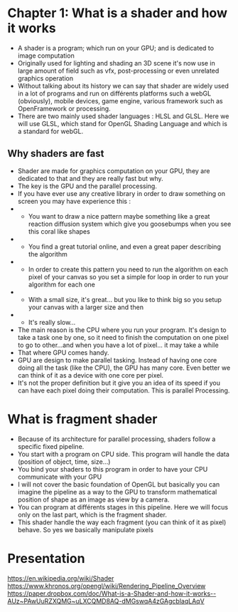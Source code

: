 # Chapter 1:  What is a shader and how it works

* A shader is a program; which run on your GPU; and is dedicated to image computation
* Originally used for lighting and shading an 3D scene it's now use in large amount of field such as vfx, post-processing or even unrelated graphics operation
* Without talking about its history we can say that shader are widely used in a lot of programs and run on différents platforms such a webGL (obviously), mobile devices, game engine, various framework such as OpenFramework or processing.
* There are two mainly used shader languages : HLSL and GLSL. Here we will use GLSL, which stand for OpenGL Shading Language and which is a standard for webGL.

## Why shaders are fast
* Shader are made for graphics computation on your GPU, they are dedicated to that and they are really fast but why.
* The key is the GPU and the parallel processing.
* If you have ever use any creative library in order to draw something on screen you may have experience this :
* * You want to draw a nice pattern maybe something like a great reaction diffusion system which give you goosebumps when you see this coral like shapes
* * You find a great tutorial online, and even a great paper describing the algorithm
* * In order to create this pattern you need to run the algorithm on each pixel of your canvas so you set a simple for loop in order to run your algorithm for each one
* * With a small size, it's great... but you like to think big so you setup your canvas with a larger size and then
* * It's really slow...
* The main reason is the CPU where you run your program. It's design to take a task one by one, so it need to finish the computation on one pixel to go to other...and when you have a lot of pixel... it may take a while
* That where GPU comes handy.
* GPU are design to make parallel tasking. Instead of having one core doing all the task (like the CPU), the GPU has many core. Even better we can think of it as a device with one core per pixel.
* It's not the proper definition but it give you an idea of its speed if you can have each pixel doing their computation. This is parallel Processing.

# What is fragment shader
* Because of its architecture for parallel processing, shaders follow a specific fixed pipeline.
* You start with a program on CPU side. This program will handle the data (position of object, time, size...)
* You bind your shaders to this program in order to have your CPU communicate with your GPU
* I will not cover the basic foundation of OpenGL but basically you can imagine the pipeline as a way to the GPU to transform mathematical position of shape as an image as view by a camera.
* You can program at différents stages in this pipeline. Here we will focus only on the last part, which is the fragment shader.
* This shader handle the way each fragment (you can think of it as pixel) behave. So yes we basically manipulate pixels

# Presentation
https://en.wikipedia.org/wiki/Shader
https://www.khronos.org/opengl/wiki/Rendering_Pipeline_Overview
https://paper.dropbox.com/doc/What-is-a-Shader-and-how-it-works--AUz~PAwUuRZXQMG~uLXCQMD8AQ-dMGswqA4zGAgcblaqLAqV
